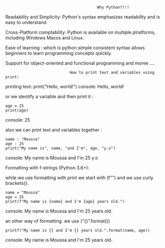                                             Why Python?!!!

Readability and Simplicity: Python's syntax emphasizes readability and is easy to understand.

Cross-Platform comptability: Python is available on multiple plratforms, including Windows Macos and Linux.

Ease of learning : which is python simple consistent syntax allows beginners to learn programming concepts quickly.

Support for object-oriented and functional programming and moree ....

                                How to print text and variables using print:

printing text:
    print("Hello, world!")
console: Hello, world!

or we identify a variable and then print it :

    age = 25
    print(age)
console: 25

also we can print text and variables together :

    name : "Moussa"
    age : 25
    print("My name is", name, "and I'm", age, "y.o")
console: My name is Moussa and I'm 25 y.o

Formatting with f-strings (Python 3.6+):

while we use formatting with print we start with (f"") and we use curly brackets{}.

    name = "Moussa" 
    age = 25
    print(f"My name is {name} and I'm {age} years old.")
console: My name is Moussa and I'm 25 years old.

an other way of formatting. we use ("{}".format())
    
    printf("My name is {} and I'm {} years old.".format(name, age))
console: My name is Moussa and I'm 25 years old.




